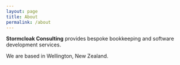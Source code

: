 ```yaml
---
layout: page
title: About
permalink: /about
---
```


**Stormcloak Consulting** provides bespoke bookkeeping and software development services.

We are based in Wellington, New Zealand.
